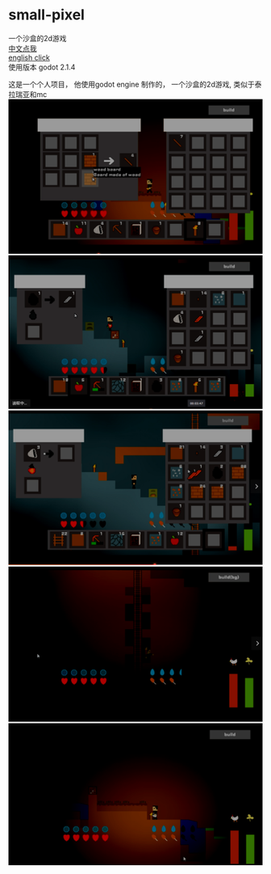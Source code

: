 # small-pixel  
一个沙盒的2d游戏  
[中文点我](/readme_zh.md)  
[english click](/readme.md)  
使用版本  godot 2.1.4  

这是一个个人项目，
他使用godot engine 制作的，
一个沙盒的2d游戏,
类似于泰拉瑞亚和mc  
![alt](/img1.png)
![alt](/img2.png)
![alt](/img3.png)
![alt](/img4.png)
![alt](/img5.png)
